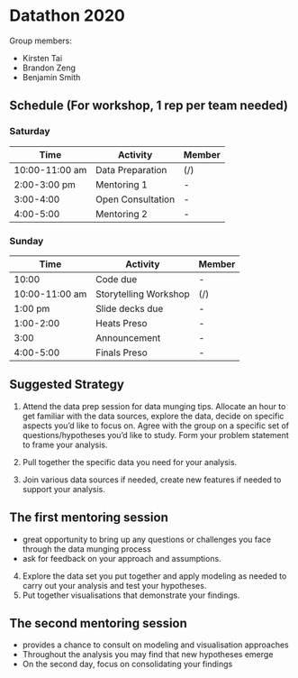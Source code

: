 # Datathon 2020
Group members:
- Kirsten Tai
- Brandon Zeng
- Benjamin Smith

## Schedule (For workshop, 1 rep per team needed)
### Saturday
| Time           | Activity                 | Member          |
|----------------|--------------------------|-----------------|
| 10:00-11:00 am | Data Preparation         | (/)
| 2:00-3:00 pm   | Mentoring 1              | -
| 3:00-4:00      | Open Consultation        | -
| 4:00-5:00      | Mentoring 2              | -

### Sunday
| Time           | Activity                 | Member          |
|----------------|--------------------------|-----------------|
| 10:00          | Code due                 | -
| 10:00-11:00 am | Storytelling Workshop    | (/)
| 1:00 pm        | Slide decks due          | -
| 1:00-2:00      | Heats Preso              | -
| 3:00           | Announcement             | -
| 4:00-5:00      | Finals Preso             | -

## Suggested Strategy
1. Attend the data prep session for data munging tips. Allocate an hour to get familiar with the data sources, explore the data, decide on
specific aspects you’d like to focus on. Agree with the group on a specific set of questions/hypotheses you’d like to study. Form your problem statement to frame your analysis.

2. Pull together the specific data you need for your analysis.
3. Join various data sources if needed, create new features if needed to support your analysis.

## The first mentoring session
- great opportunity to bring up any questions or challenges you face through the data munging process
- ask for feedback on your approach and assumptions.

4. Explore the data set you put together and apply modeling as needed to carry out your analysis and test your hypotheses.
5. Put together visualisations that demonstrate your findings.

## The second mentoring session
- provides a chance to consult on modeling and visualisation approaches
- Throughout the analysis you may find that new hypotheses emerge
- On the second day, focus on consolidating your findings


